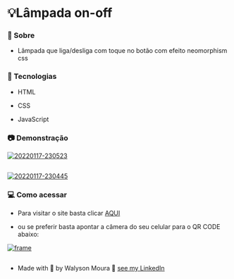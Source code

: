 # 💡Lâmpada on-off

### 🔭 Sobre 

<p align="justify">

-  Lâmpada que liga/desliga com toque no botão com efeito  neomorphism css

</p>

### :rocket: Tecnologias

<p align="justify">

- HTML

- CSS

- JavaScript

</p>

### :camera: Demonstração

<p align="center">

<a href="https://walysonmoura.github.io/projeto-cordel/"><img src="https://i.ibb.co/r5qtFPZ/20220117-230523.png" alt="20220117-230523" border="0"></a>

##

<a href="https://walysonmoura.github.io/projeto-cordel/"><img src="https://i.ibb.co/C1KD0zQ/20220117-230445.png" alt="20220117-230445" border="0"></a>

</p>

### 💻 Como acessar

<p align="justify">

-  Para visitar o site basta clicar <a href="https://walysonmoura.github.io/lampada/" target="_blank">AQUI</a>

-  ou se preferir basta apontar a câmera do seu celular para o QR CODE abaixo:

</p>

<p align="center">

<a href="https://walysonmoura.github.io/lampada/"><img src="https://i.ibb.co/WsSQQ74/frame.png" alt="frame" border="0"></a>

</p>

##

 -  Made with 💙 by Walyson Moura 👋 <a href="https://www.linkedin.com/in/walyson-moura-302562218" target="_blank">see my LinkedIn</a>

